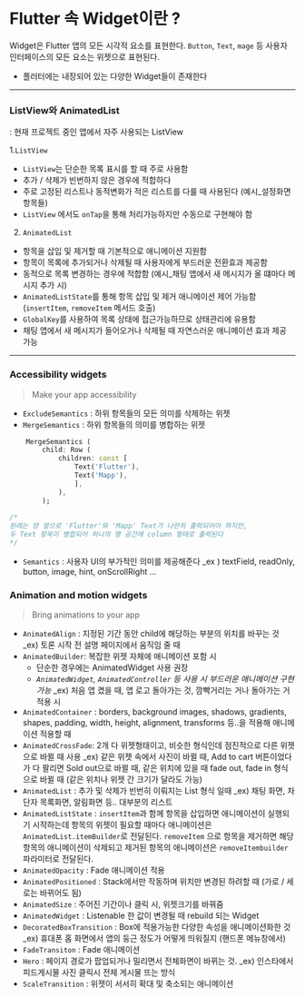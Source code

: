 # Flutter 속 Widget이란 ?
Widget은 Flutter 앱의 모든 시각적 요소를 표현한다. 
`Button`, `Text`, `mage` 등 사용자 인터페이스의 모든 요소는 위젯으로 표현된다.

- 플러터에는 내장되어 있는 다양한 Widget들이 존재한다

---
### ListView와 AnimatedList
: 현재 프로젝트 중인 앱에서 자주 사용되는 ListView

1.`ListView`
- `ListView`는 단순한 목록 표시를 할 때 주로 사용함
- 추가 / 삭제가 빈번하지 않은 경우에 적합하다
- 주로 고정된 리스트나 동적변화가 적은 리스트를 다룰 때 사용된다 (예시_설정화면 항목들)
- `ListView` 에서도 `onTap`을 통해 처리가능하지만 수동으로 구현해야 함

2. `AnimatedList`
- 항목을 삽입 및 제거할 때 기본적으로 애니메이션 지원함
- 항목이 목록에 추가되거나 삭제될 때 사용자에게 부드러운 전환효과 제공함
- 동적으로 목록 변경하는 경우에 적합함 (예시_채팅 앱에서 새 메시지가 올 떄마다 메시지 추가 시)
- `AnimatedListState`를 통해 항목 삽입 및 제거 애니메이션 제어 가능함 (`insertItem`, `removeItem` 메서드 호출)
- `GlobalKey`를 사용하여 목록 상태에 접근가능하므로 상태관리에 유용함
- 채팅 앱에서 새 메시지가 들어오거나 삭제될 때 자연스러운 애니메이션 효과 제공 가능

---

### Accessibility widgets 
>Make your app accessibility

- `ExcludeSemantics` : 하위 항목들의 모든 의미를 삭제하는 위젯 
- `MergeSemantics` : 하위 항목들의 의미를 병합하는 위젯

```dart
    MergeSemantics (
    	child: Row (
        	children: const [
            	Text('Flutter'),
                Text('Mapp'),
                ],
            ),
        );
        
/*
원래는 양 옆으로 'Flutter'와 'Mapp' Text가 나란히 출력되어야 하지만, 
두 Text 항목이 병합되어 하나의 행 공간에 column 형태로 출력된다
*/
```

- `Semantics` : 사용자 UI의 부가적인 의미를 제공해준다 
	_ex ) textField, readOnly, button, image, hint, onScrollRight ...


### Animation and motion widgets 
> Bring animations to your app

- `AnimatedAlign` : 지정된 기간 동안 child에 해당하는 부분의 위치를 바꾸는 것
	_ex) 토론 시작 전 설명 페이지에서 움직임 줄 때  
- `AnimatedBuilder`: 복잡한 위젯 자체에 애니메이션 포함 시 
	- 단순한 경우에는 AnimatedWidget 사용 권장
    - *`AnimatedWidget`, `AnimatedController` 등 사용 시 부드러운 애니메이션 구현 가능*
    _ex) 처음 앱 켰을 때, 앱 로고 돌아가는 것, 깜빡거리는 거나 돌아가는 거 적용 시
- `AnimatedContainer` : borders, background images, shadows, gradients, shapes, padding, width, height, alignment, transforms 등..을 적용해 애니메이션 적용할 때
- `AnimatedCrossFade`: 2개 다 위젯형태이고, 비슷한 형식인데 점진적으로 다른 위젯으로 바뀔 때 사용
	_ex) 같은 위젯 속에서 사진이 바뀔 때, Add to cart 버튼이었다가 다 팔리면 Sold out으로 바뀔 때, 같은 위치에 있을 때 fade out, fade in 형식으로 바뀔 때 (같은 위치나 위젯 간 크기가 달라도 가능)
- `AnimatedList` : 추가 및 삭제가 빈번히 이뤄지는 List 형식 일때
	_ex) 채팅 화면, 차단자 목록화면, 알림화면 등.. 대부분의 리스트
- `AnimatedListState` : `insertItem`과 함께 항목을 삽입하면 애니메이션이 실행되기 시작하는데 항목의 위젯이 필요할 때마다 애니메이션은 `AnimatedList.itemBuilder`로 전달된다. 	`removeItem` 으로 항목을 제거하면 해당 항목의 애니메이션이 삭제되고 제거된 항목의 애니메이션은 `removeItembuilder` 파라미터로 전달된다. 
- `AnimatedOpacity` : Fade 애니메이션 적용
- `AnimatedPositioned` : Stack에서만 작동하며 위치만 변경된 하려할 때 (가로 / 세로는 바뀌어도 됨) 
- `AnimatedSize` : 주어진 기간이나 클릭 시, 위젯크기를 바꿔줌
- `AnimatedWidget` : Listenable 한 값이 변경될 때 rebuild 되는 Widget
- `DecoratedBoxTransition` : Box에 적용가능한 다양한 속성을 애니메이션화한 것
	_ex) 휴대폰 홈 화면에서 앱의 둥근 정도가 어떻게 띄워질지 (핸드폰 메뉴창에서)
- `FadeTransiton` : Fade 애니메이션 
- `Hero` : 페이지 경로가 팝업되거나 밀리면서 전체화면이 바뀌는 것. 
	_ex) 인스타에서 피드게시물 사진 클릭시 전체 게시물 뜨는 방식
- `ScaleTransition` : 위젯이 서서히 확대 및 축소되는 애니메이션
